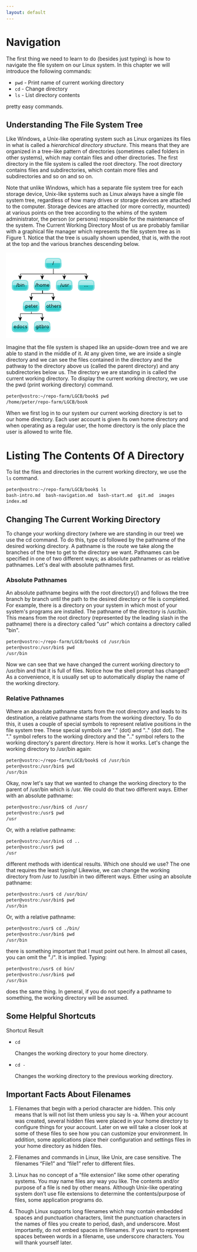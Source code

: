 ```yaml
---
layout: default
---
```

# Navigation

The first thing we need to learn to do (besides just typing) is how to
navigate the file system on our Linux system. In this chapter we will
introduce the following commands:

- `pwd`    - Print name of current working directory
- `cd`     - Change directory
- `ls`     - List directory contents
                                 
pretty easy commands.

## Understanding The File System Tree
Like Windows, a Unix-like operating system such as Linux organizes its files
in what is called a _hierarchical directory structure_. This means that they are
organized in a tree-like pattern of directories (sometimes called folders in
other systems), which may contain files and other directories. The first
directory in the file system is called the root directory. The root directory
contains files and subdirectories, which contain more files and subdirectories
and so on and so on.  

Note that unlike Windows, which has a separate file
system tree for each storage device, Unix-like systems such as Linux always
have a single file system tree, regardless of how many drives or storage
devices are attached to the computer. Storage devices are attached (or more
correctly, mounted) at various points on the tree according to the whims of
the system administrator, the person (or persons) responsible for the
maintenance of the system.  The Current Working Directory Most of us are
probably familiar with a graphical file manager which represents the file
system tree as in Figure 1. Notice that the tree is usually shown upended,
that is, with the root at the top and the various branches descending below.


![tree](./images/tree.png)

Imagine that the file system is shaped like an upside-down tree and we are
able to stand in the middle of it. At any given time, we are inside a single
directory and we can see the files contained in the directory and the pathway
to the directory above us (called the parent directory) and any subdirectories
below us. The directory we are standing in is called the current working
directory. To display the current working directory, we use the pwd (print
working directory) command.


    peter@vostro:~/repo-farm/LGCB/book$ pwd
    /home/peter/repo-farm/LGCB/book


When we first log in to our system our current working directory is set to
our home directory. Each user account is given its own home directory and when
operating as a regular user, the home directory is the only place the user is
allowed to write file.

# Listing The Contents Of A Directory

To list the files and directories in the current working directory, we use the
`ls` command.

    peter@vostro:~/repo-farm/LGCB/book$ ls
    bash-intro.md  bash-navigation.md  bash-start.md  git.md  images  index.md


## Changing The Current Working Directory

To change your working directory (where we are standing in our tree) we use
the cd command. To do this, type cd followed by the pathname of the desired
working directory. A pathname is the route we take along the branches of the
tree to get to the directory we want. Pathnames can be specified in one of two
different ways; as absolute pathnames or as relative pathnames. Let's deal
with absolute pathnames first.

### Absolute Pathnames

An absolute pathname begins with the root directory(/) and follows the tree
branch by branch until the path to the desired directory or file is completed.
For example, there is a directory on your system in which most of your
system's programs are installed. The pathname of the directory is /usr/bin.
This means from the root directory (represented by the leading slash in the
pathname) there is a directory called "usr" which contains a directory called
"bin".

    peter@vostro:~/repo-farm/LGCB/book$ cd /usr/bin
    peter@vostro:/usr/bin$ pwd
    /usr/bin


Now we can see that we have changed the current working directory to /usr/bin
and that it is full of files. Notice how the shell prompt has changed? As a
convenience, it is usually set up to automatically display the name of the
working directory.

### Relative Pathnames

Where an absolute pathname starts from the root directory and leads to its
destination, a relative pathname starts from the working directory. To do
this, it uses a couple of special symbols to represent relative positions in
the file system tree. These special symbols are "." (dot) and ".." (dot dot).
The "." symbol refers to the working directory and the ".." symbol refers to
the working directory's parent directory. Here is how it works. Let's change
the working directory to /usr/bin again:

    peter@vostro:~/repo-farm/LGCB/book$ cd /usr/bin
    peter@vostro:/usr/bin$ pwd
    /usr/bin

Okay, now let's say that we wanted to change the working directory to the
parent of /usr/bin which is /usr. We could do that two different ways. Either
with an absolute pathname:

    peter@vostro:/usr/bin$ cd /usr/
    peter@vostro:/usr$ pwd
    /usr

Or, with a relative pathname:

    peter@vostro:/usr/bin$ cd ..
    peter@vostro:/usr$ pwd
    /usr

different methods with identical results. Which one should we use? The one
that
requires the least typing!
Likewise, we can change the working directory from /usr to /usr/bin in two
different ways. Either using an absolute pathname:

    peter@vostro:/usr$ cd /usr/bin/
    peter@vostro:/usr/bin$ pwd
    /usr/bin

Or, with a relative pathname:

    peter@vostro:/usr$ cd ./bin/
    peter@vostro:/usr/bin$ pwd
    /usr/bin

there is something important that I must point out here. In almost all cases,
you can omit the "./". It is implied. Typing:

    peter@vostro:/usr$ cd bin/
    peter@vostro:/usr/bin$ pwd
    /usr/bin

does the same thing. In general, if you do not specify a pathname to
something, the working directory will be assumed.

## Some Helpful Shortcuts

Shortcut  Result

- `cd`       
  
  Changes the working directory to your home directory.

- `cd -`     
  
  Changes the working directory to the previous working directory.

## Important Facts About Filenames
1. Filenames that begin with a period character are hidden. This only means
   that ls will not list them unless you say ls -a. When your account was
   created, several hidden files were placed in your home directory to
   configure things for your account. Later on we will take a closer look at
   some of these files to see how you can customize your environment. In
   addition, some applications place their configuration and settings files in
   your home directory as hidden files.

2. Filenames and commands in Linux, like Unix, are case sensitive. The
   filenames “File1” and “file1” refer to different files.

3. Linux has no concept of a “file extension” like some other operating
   systems.  You may name files any way you like. The contents and/or purpose
   of a file is ned by other means. Although Unix-like operating system don’t
   use file extensions to determine the contents/purpose of files, some
   application programs do.

4. Though Linux supports long filenames which may contain embedded spaces and
   punctuation characters, limit the punctuation characters in the names of
   files you create to period, dash, and underscore. Most importantly, do not
   embed spaces in filenames. If you want to represent spaces between words in
   a filename, use underscore characters. You will thank yourself later.

